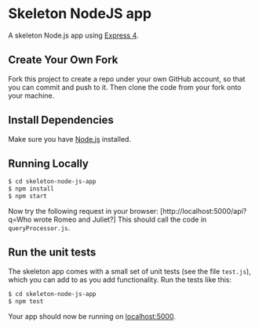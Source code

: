 # Skeleton NodeJS app

A skeleton Node.js app using [Express 4](http://expressjs.com/).

## Create Your Own Fork

Fork this project to create a repo under your own GitHub account, so that you can commit and push to it.
Then clone the code from your fork onto your machine.


## Install Dependencies

Make sure you have [Node.js](http://nodejs.org/) installed.


## Running Locally

```sh
$ cd skeleton-node-js-app
$ npm install
$ npm start
```

Now try the following request in your browser: [http://localhost:5000/api?q=Who wrote Romeo and Juliet?]
This should call the code in `queryProcessor.js`.

## Run the unit tests

The skeleton app comes with a small set of unit tests (see the file `test.js`), which you can add to as you add functionality. Run the tests like this:

```sh
$ cd skeleton-node-js-app
$ npm test
```

Your app should now be running on [localhost:5000](http://localhost:5000/).

